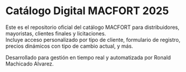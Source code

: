 # Catálogo Digital MACFORT 2025

Este es el repositorio oficial del catálogo MACFORT para distribuidores, mayoristas, clientes finales y licitaciones.  
Incluye acceso personalizado por tipo de cliente, formulario de registro, precios dinámicos con tipo de cambio actual, y más.

Desarrollado para gestión en tiempo real y automatizada por Ronald Machicado Alvarez.
